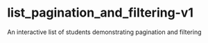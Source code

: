 # list_pagination_and_filtering-v1
 An interactive list of students demonstrating pagination and filtering
